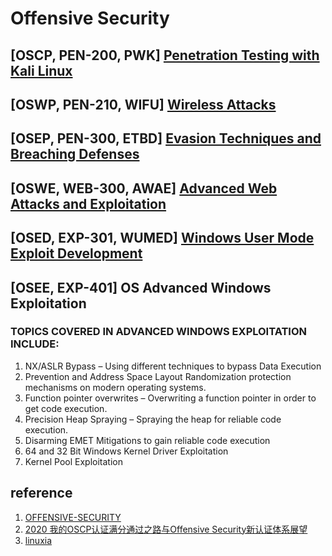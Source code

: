 # Offensive Security

## [OSCP, PEN-200, PWK] [Penetration Testing with Kali Linux](https://www.offensive-security.com/documentation/penetration-testing-with-kali.pdf)

## [OSWP, PEN-210, WIFU] [Wireless Attacks](https://www.offensive-security.com/documentation/wifu-syllabus.pdf)

## [OSEP, PEN-300, ETBD] [Evasion Techniques and Breaching Defenses](https://www.offensive-security.com/documentation/PEN300-Syllabus.pdf)

## [OSWE, WEB-300, AWAE] [Advanced Web Attacks and Exploitation](https://www.offensive-security.com/documentation/awae-syllabus.pdf)

## [OSED, EXP-301, WUMED] [Windows User Mode Exploit Development](https://www.offensive-security.com/documentation/EXP301-syllabus.pdf)

## [OSEE, EXP-401] OS Advanced Windows Exploitation

### TOPICS COVERED IN ADVANCED WINDOWS EXPLOITATION INCLUDE:

1. NX/ASLR Bypass – Using different techniques to bypass Data Execution
2. Prevention and Address Space Layout Randomization protection mechanisms on modern operating systems.
3. Function pointer overwrites – Overwriting a function pointer in order to get code execution.
4. Precision Heap Spraying – Spraying the heap for reliable code execution.
5. Disarming EMET Mitigations to gain reliable code execution
6. 64 and 32 Bit Windows Kernel Driver Exploitation
7. Kernel Pool Exploitation



## reference

1. [OFFENSIVE-SECURITY](https://www.offensive-security.com/)
2. [2020 我的OSCP认证满分通过之路与Offensive Security新认证体系展望](https://www.anquanke.com/post/id/225915)
3. [linuxia](linuxia.ir)
